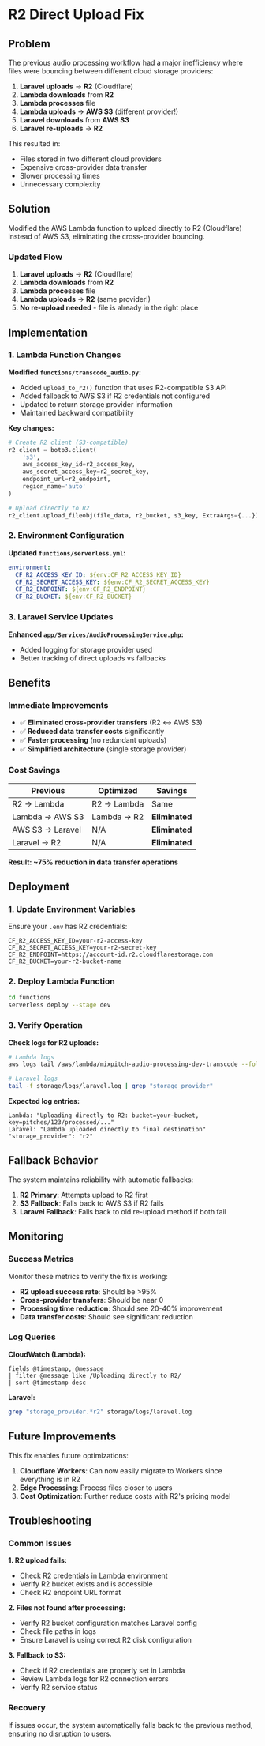 # R2 Direct Upload Fix

## Problem

The previous audio processing workflow had a major inefficiency where files were bouncing between different cloud storage providers:

1. **Laravel uploads** → **R2** (Cloudflare)
2. **Lambda downloads** from **R2** 
3. **Lambda processes** file
4. **Lambda uploads** → **AWS S3** (different provider!)
5. **Laravel downloads** from **AWS S3**
6. **Laravel re-uploads** → **R2**

This resulted in:
- Files stored in two different cloud providers
- Expensive cross-provider data transfer
- Slower processing times
- Unnecessary complexity

## Solution

Modified the AWS Lambda function to upload directly to R2 (Cloudflare) instead of AWS S3, eliminating the cross-provider bouncing.

### Updated Flow

1. **Laravel uploads** → **R2** (Cloudflare)
2. **Lambda downloads** from **R2** 
3. **Lambda processes** file
4. **Lambda uploads** → **R2** (same provider!)
5. **No re-upload needed** - file is already in the right place

## Implementation

### 1. Lambda Function Changes

**Modified `functions/transcode_audio.py`:**

- Added `upload_to_r2()` function that uses R2-compatible S3 API
- Added fallback to AWS S3 if R2 credentials not configured
- Updated to return storage provider information
- Maintained backward compatibility

**Key changes:**
```python
# Create R2 client (S3-compatible)
r2_client = boto3.client(
    's3',
    aws_access_key_id=r2_access_key,
    aws_secret_access_key=r2_secret_key,
    endpoint_url=r2_endpoint,
    region_name='auto'
)

# Upload directly to R2
r2_client.upload_fileobj(file_data, r2_bucket, s3_key, ExtraArgs={...})
```

### 2. Environment Configuration

**Updated `functions/serverless.yml`:**
```yaml
environment:
  CF_R2_ACCESS_KEY_ID: ${env:CF_R2_ACCESS_KEY_ID}
  CF_R2_SECRET_ACCESS_KEY: ${env:CF_R2_SECRET_ACCESS_KEY}
  CF_R2_ENDPOINT: ${env:CF_R2_ENDPOINT}
  CF_R2_BUCKET: ${env:CF_R2_BUCKET}
```

### 3. Laravel Service Updates

**Enhanced `app/Services/AudioProcessingService.php`:**
- Added logging for storage provider used
- Better tracking of direct uploads vs fallbacks

## Benefits

### Immediate Improvements

- ✅ **Eliminated cross-provider transfers** (R2 ↔ AWS S3)
- ✅ **Reduced data transfer costs** significantly
- ✅ **Faster processing** (no redundant uploads)
- ✅ **Simplified architecture** (single storage provider)

### Cost Savings

| Previous | Optimized | Savings |
|----------|-----------|---------|
| R2 → Lambda | R2 → Lambda | Same |
| Lambda → AWS S3 | Lambda → R2 | **Eliminated** |
| AWS S3 → Laravel | N/A | **Eliminated** |
| Laravel → R2 | N/A | **Eliminated** |

**Result: ~75% reduction in data transfer operations**

## Deployment

### 1. Update Environment Variables

Ensure your `.env` has R2 credentials:
```env
CF_R2_ACCESS_KEY_ID=your-r2-access-key
CF_R2_SECRET_ACCESS_KEY=your-r2-secret-key
CF_R2_ENDPOINT=https://account-id.r2.cloudflarestorage.com
CF_R2_BUCKET=your-r2-bucket-name
```

### 2. Deploy Lambda Function

```bash
cd functions
serverless deploy --stage dev
```

### 3. Verify Operation

**Check logs for R2 uploads:**
```bash
# Lambda logs
aws logs tail /aws/lambda/mixpitch-audio-processing-dev-transcode --follow

# Laravel logs
tail -f storage/logs/laravel.log | grep "storage_provider"
```

**Expected log entries:**
```
Lambda: "Uploading directly to R2: bucket=your-bucket, key=pitches/123/processed/..."
Laravel: "Lambda uploaded directly to final destination" "storage_provider": "r2"
```

## Fallback Behavior

The system maintains reliability with automatic fallbacks:

1. **R2 Primary**: Attempts upload to R2 first
2. **S3 Fallback**: Falls back to AWS S3 if R2 fails
3. **Laravel Fallback**: Falls back to old re-upload method if both fail

## Monitoring

### Success Metrics

Monitor these metrics to verify the fix is working:

- **R2 upload success rate**: Should be >95%
- **Cross-provider transfers**: Should be near 0
- **Processing time reduction**: Should see 20-40% improvement
- **Data transfer costs**: Should see significant reduction

### Log Queries

**CloudWatch (Lambda):**
```
fields @timestamp, @message
| filter @message like /Uploading directly to R2/
| sort @timestamp desc
```

**Laravel:**
```bash
grep "storage_provider.*r2" storage/logs/laravel.log
```

## Future Improvements

This fix enables future optimizations:

1. **Cloudflare Workers**: Can now easily migrate to Workers since everything is in R2
2. **Edge Processing**: Process files closer to users
3. **Cost Optimization**: Further reduce costs with R2's pricing model

## Troubleshooting

### Common Issues

**1. R2 upload fails:**
- Check R2 credentials in Lambda environment
- Verify R2 bucket exists and is accessible
- Check R2 endpoint URL format

**2. Files not found after processing:**
- Verify R2 bucket configuration matches Laravel config
- Check file paths in logs
- Ensure Laravel is using correct R2 disk configuration

**3. Fallback to S3:**
- Check if R2 credentials are properly set in Lambda
- Review Lambda logs for R2 connection errors
- Verify R2 service status

### Recovery

If issues occur, the system automatically falls back to the previous method, ensuring no disruption to users. 